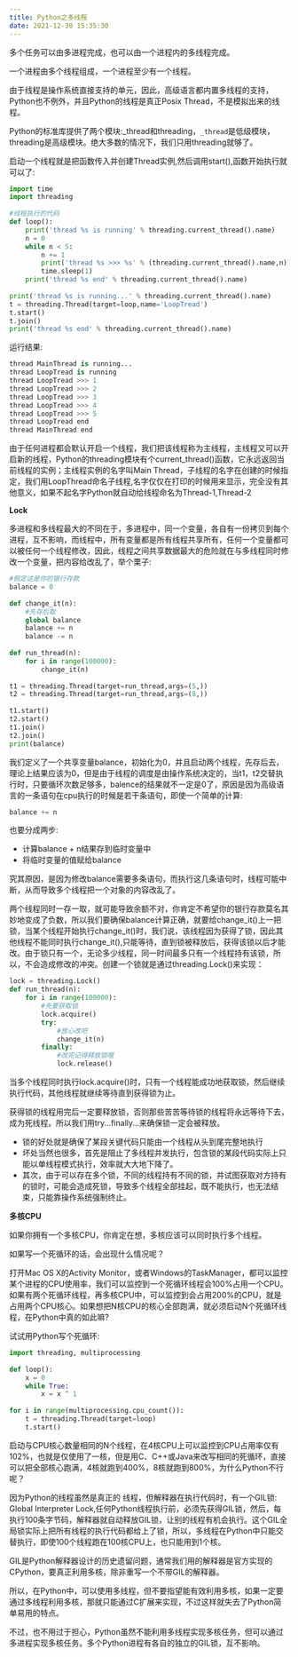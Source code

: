 ```yaml
---
title: Python之多线程
date: 2021-12-30 15:35:30
---
```


多个任务可以由多进程完成，也可以由一个进程内的多线程完成。

一个进程由多个线程组成，一个进程至少有一个线程。

由于线程是操作系统直接支持的单元，因此，高级语言都内置多线程的支持，Python也不例外，并且Python的线程是真正Posix Thread，不是模拟出来的线程。

Python的标准库提供了两个模块:_thread和threading，```_thread```是低级模块，threading是高级模块。绝大多数的情况下，我们只用threading就够了。

启动一个线程就是把函数传入并创建Thread实例,然后调用start(),函数开始执行就可以了:

```python
import time
import threading
 
#线程执行的代码
def loop():
    print('thread %s is running' % threading.current_thread().name)
    n = 0
    while n < 5:
        n += 1
        print('thread %s >>> %s' % (threading.current_thread().name,n))
        time.sleep(1)
    print('thread %s end' % threading.current_thread().name)
 
print('thread %s is running...' % threading.current_thread().name)
t = threading.Thread(target=loop,name='LoopTread')
t.start()
t.join()
print('thread %s end' % threading.current_thread().name)
```

运行结果:

```python
thread MainThread is running...
thread LoopTread is running
thread LoopTread >>> 1
thread LoopTread >>> 2
thread LoopTread >>> 3
thread LoopTread >>> 4
thread LoopTread >>> 5
thread LoopTread end
thread MainThread end
```

由于任何进程都会默认开启一个线程，我们把该线程称为主线程，主线程又可以开启新的线程，Python的threading模块有个current_thread()函数，它永远返回当前线程的实例；主线程实例的名字叫Main Thread，子线程的名字在创建的时候指定，我们用LoopThread命名子线程,名字仅仅在打印的时候用来显示，完全没有其他意义，如果不起名字Python就自动给线程命名为Thread-1,Thread-2

**Lock**

多进程和多线程最大的不同在于，多进程中，同一个变量，各自有一份拷贝到每个进程，互不影响，而线程中，所有变量都是所有线程共享所有，任何一个变量都可以被任何一个线程修改，因此，线程之间共享数据最大的危险就在与多线程同时修改一个变量，把内容给改乱了，举个栗子:

```python
#假定这是你的银行存款
balance = 0
 
def change_it(n):
    #先存后取
    global balance
    balance += n
    balance -= n
 
def run_thread(n):
    for i in range(100000):
        change_it(n)
 
t1 = threading.Thread(target=run_thread,args=(5,))
t2 = threading.Thread(target=run_thread,args=(8,))
 
t1.start()
t2.start()
t1.join()
t2.join()
print(balance)
```

我们定义了一个共享变量balance，初始化为0，并且启动两个线程，先存后去，理论上结果应该为0，但是由于线程的调度是由操作系统决定的，当t1，t2交替执行时，只要循环次数足够多，balence的结果就不一定是0了，原因是因为高级语言的一条语句在cpu执行的时候是若干条语句，即使一个简单的计算:

```python
balance += n
```

也要分成两步:

+ 计算balance + n结果存到临时变量中
+ 将临时变量的值赋给balance

究其原因，是因为修改balance需要多条语句，而执行这几条语句时，线程可能中断，从而导致多个线程把一个对象的内容改乱了。

两个线程同时一存一取，就可能导致余额不对，你肯定不希望你的银行存款莫名其妙地变成了负数，所以我们要确保balance计算正确，就要给change_it()上一把锁，当某个线程开始执行change_it()时，我们说，该线程因为获得了锁，因此其他线程不能同时执行change_it(),只能等待，直到锁被释放后，获得该锁以后才能改。由于锁只有一个，无论多少线程，同一时间最多只有一个线程持有该锁，所以，不会造成修改的冲突。创建一个锁就是通过threading.Lock()来实现：

```python
lock = threading.Lock()
def run_thread(n):
    for i in range(100000):
        #先要获取锁
        lock.acquire()
        try:
            #放心改吧
            change_it(n)
        finally:
            #改完记得释放锁哦
            lock.release()
```

当多个线程同时执行lock.acquire()时，只有一个线程能成功地获取锁，然后继续执行代码，其他线程就继续等待直到获得锁为止。

获得锁的线程用完后一定要释放锁，否则那些苦苦等待锁的线程将永远等待下去，成为死线程。所以我们用try...finally...来确保锁一定会被释放。

+ 锁的好处就是确保了某段关键代码只能由一个线程从头到尾完整地执行
+ 坏处当然也很多，首先是阻止了多线程并发执行，包含锁的某段代码实际上只能以单线程模式执行，效率就大大地下降了。
+ 其次，由于可以存在多个锁，不同的线程持有不同的锁，并试图获取对方持有的锁时，可能会造成死锁，导致多个线程全部挂起，既不能执行，也无法结束，只能靠操作系统强制终止。

**多核CPU**

如果你拥有一个多核CPU，你肯定在想，多核应该可以同时执行多个线程。

如果写一个死循环的话，会出现什么情况呢？

打开Mac OS X的Activity Monitor，或者Windows的TaskManager，都可以监控某个进程的CPU使用率，我们可以监控到一个死循环线程会100%占用一个CPU。如果有两个死循环线程，再多核CPU中，可以监控到会占用200%的CPU，就是占用两个CPU核心。如果想把N核CPU的核心全部跑满，就必须启动N个死循环线程，在Python中真的如此嘛?

试试用Python写个死循环:

```python
import threading, multiprocessing
 
def loop():
    x = 0
    while True:
        x = x ^ 1
 
for i in range(multiprocessing.cpu_count()):
    t = threading.Thread(target=loop)
    t.start()
```

启动与CPU核心数量相同的N个线程，在4核CPU上可以监控到CPU占用率仅有102%，也就是仅使用了一核，但是用C、C++或Java来改写相同的死循环，直接可以把全部核心跑满，4核就跑到400%，8核就跑到800%，为什么Python不行呢？

因为Python的线程虽然是真正的 线程，但解释器在执行代码时，有一个GIL锁: Global Interpreter Lock,任何Python线程执行前，必须先获得GIL锁，然后，每执行100条字节码，解释器就自动释放GIL锁，让别的线程有机会执行。这个GIL全局锁实际上把所有线程的执行代码都给上了锁，所以，多线程在Python中只能交替执行，即使100个线程跑在100核CPU上，也只能用到1个核。

GIL是Python解释器设计的历史遗留问题，通常我们用的解释器是官方实现的CPython，要真正利用多核，除非重写一个不带GIL的解释器。

所以，在Python中，可以使用多线程，但不要指望能有效利用多核，如果一定要通过多线程利用多核，那就只能通过C扩展来实现，不过这样就失去了Python简单易用的特点。

不过，也不用过于担心，Python虽然不能利用多线程实现多核任务，但可以通过多进程实现多核任务。多个Python进程有各自的独立的GIL锁，互不影响。







